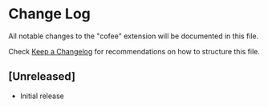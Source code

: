 # Change Log

All notable changes to the "cofee" extension will be documented in this file.

Check [Keep a Changelog](http://keepachangelog.com/) for recommendations on how to structure this file.

## [Unreleased]

- Initial release
